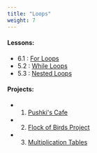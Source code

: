 ```yaml
---
title: "Loops"
weight: 7
---
```


#### Lessons:
 - 6.1 : [For Loops](http://coding-for-the-web.lsupathways.org/6_unit_6/1_lesson_1/)
 - 5.2 : [While Loops](http://coding-for-the-web.lsupathways.org/6_unit_6/2_lesson_2/)
 - 5.3 : [Nested Loops](http://coding-for-the-web.lsupathways.org/6_unit_6/3_lesson_3/)

#### Projects: 
 - 1. [Pushki's Cafe](http://coding-for-the-web.lsupathways.org/6_unit_6/project_1/)
 - 2. [Flock of Birds Project](http://coding-for-the-web.lsupathways.org/6_unit_6/project_2/)
 - 3. [Multiplication Tables](http://coding-for-the-web.lsupathways.org/6_unit_6/project_3/)